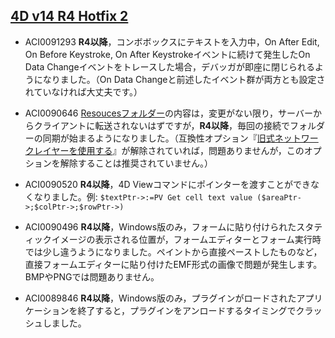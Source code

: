 [4D v14 R4 Hotfix 2](http://forums.4d.fr/Post/FR/15925866/1/15925867)
---

* ACI0091293 **R4以降**，コンボボックスにテキストを入力中，On After Edit, On Before Keystroke, On After Keystrokeイベントに続けて発生したOn Data Changeイベントをトレースした場合，デバッガが即座に閉じられるようになりました。（On Data Changeと前述したイベント群が両方とも設定されていなければ大丈夫です。）

* ACI0090646 [Resoucesフォルダー](http://doc.4d.com/4Dv14/4D/14/Managing-the-Resources-folder.300-1242116.ja.html)の内容は，変更がない限り，サーバーからクライアントに転送されないはずですが，**R4以降**，毎回の接続でフォルダーの同期が始まるようになりました。（互換性オプション『[旧式ネットワークレイヤーを使用する](http://doc.4d.com/4Dv14R4/4D/14-R4/Network-compatibility-option-important-note.300-1756365.ja.html)』が解除されていれば，問題ありませんが，このオプションを解除することは推奨されていません。）

* ACI0090520 **R4以降**，4D Viewコマンドにポインターを渡すことができなくなりました。例: ```$textPtr->:=PV Get cell text value ($areaPtr->;$colPtr->;$rowPtr->)```

* ACI0090496 **R4以降**，Windows版のみ，フォームに貼り付けられたスタティックイメージの表示される位置が，フォームエディターとフォーム実行時では少し違うようになりました。ペイントから直接ペーストしたものなど，直接フォームエディターに貼り付けたEMF形式の画像で問題が発生します。BMPやPNGでは問題ありません。

* ACI0089846 **R4以降**，Windows版のみ，プラグインがロードされたアプリケーションを終了すると，プラグインをアンロードするタイミングでクラッシュしました。
